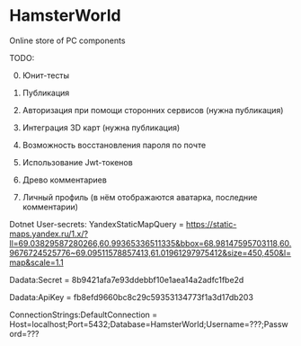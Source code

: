 # HamsterWorld
Online store of PC components

TODO:

0) Юнит-тесты

1) Публикация

2) Авторизация при помощи сторонних сервисов (нужна публикация)

3) Интеграция 3D карт (нужна публикация)

4) Возможность восстановления пароля по почте

5) Использование Jwt-токенов

6) Древо комментариев

7) Личный профиль (в нём отображаются аватарка, последние комментарии)

Dotnet User-secrets:
YandexStaticMapQuery = https://static-maps.yandex.ru/1.x/?ll=69.03829587280266,60.99365336511335&bbox=68.98147595703118,60.9676724525776~69.09511578857413,61.01961297975412&size=450,450&l=map&scale=1.1 

Dadata:Secret = 8b9421afa7e93ddebbf10e1aea14a2adfc1fbe2d 

Dadata:ApiKey = fb8efd9660bc8c29c59353134773f1a3d17db203 

ConnectionStrings:DefaultConnection = Host=localhost;Port=5432;Database=HamsterWorld;Username=???;Password=???
